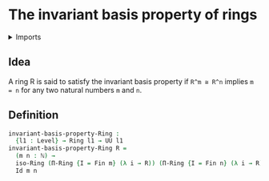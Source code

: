 # The invariant basis property of rings

<details><summary>Imports</summary>
```agda
module ring-theory.invariant-basis-property-rings where
open import elementary-number-theory.natural-numbers
open import foundation.identity-types
open import foundation.universe-levels
open import ring-theory.dependent-products-rings
open import ring-theory.isomorphisms-rings
open import ring-theory.rings
open import univalent-combinatorics.standard-finite-types
```
</details>

## Idea

A ring R is said to satisfy the invariant basis property if `R^m ≅ R^n` implies `m = n` for any two natural numbers `m` and `n`.

## Definition

```agda
invariant-basis-property-Ring :
  {l1 : Level} → Ring l1 → UU l1
invariant-basis-property-Ring R =
  (m n : ℕ) →
  iso-Ring (Π-Ring {I = Fin m} (λ i → R)) (Π-Ring {I = Fin n} (λ i → R)) →
  Id m n
```
